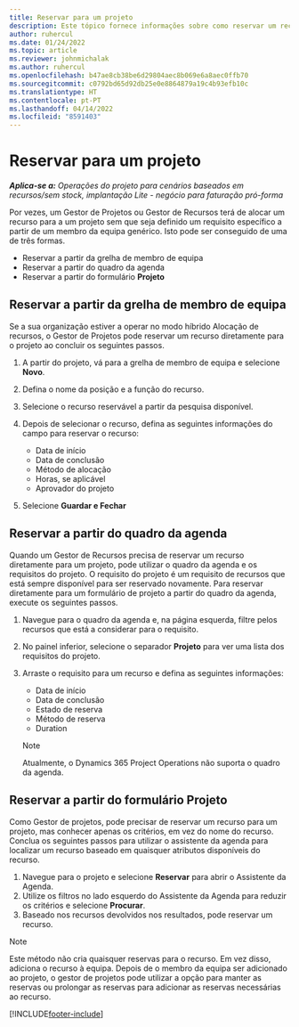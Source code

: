 ```yaml
---
title: Reservar para um projeto
description: Este tópico fornece informações sobre como reservar um recurso para um projeto.
author: ruhercul
ms.date: 01/24/2022
ms.topic: article
ms.reviewer: johnmichalak
ms.author: ruhercul
ms.openlocfilehash: b47ae8cb38be6d29804aec8b069e6a8aec0ffb70
ms.sourcegitcommit: c0792bd65d92db25e0e8864879a19c4b93efb10c
ms.translationtype: HT
ms.contentlocale: pt-PT
ms.lasthandoff: 04/14/2022
ms.locfileid: "8591403"
---
```

# <a name="book-to-a-project"></a>Reservar para um projeto

_**Aplica-se a:** Operações do projeto para cenários baseados em recursos/sem stock, implantação Lite - negócio para faturação pró-forma_

Por vezes, um Gestor de Projetos ou Gestor de Recursos terá de alocar um recurso para a um projeto sem que seja definido um requisito específico a partir de um membro da equipa genérico. Isto pode ser conseguido de uma de três formas.

- Reservar a partir da grelha de membro de equipa
- Reservar a partir do quadro da agenda
- Reservar a partir do formulário **Projeto**

## <a name="book-from-the-team-member-grid"></a>Reservar a partir da grelha de membro de equipa

Se a sua organização estiver a operar no modo híbrido Alocação de recursos, o Gestor de Projetos pode reservar um recurso diretamente para o projeto ao concluir os seguintes passos.

1. A partir do projeto, vá para a grelha de membro de equipa e selecione **Novo**.
2. Defina o nome da posição e a função do recurso.
3. Selecione o recurso reservável a partir da pesquisa disponível.
4. Depois de selecionar o recurso, defina as seguintes informações do campo para reservar o recurso:

    - Data de início
    - Data de conclusão
    - Método de alocação
    - Horas, se aplicável
    - Aprovador do projeto

6. Selecione **Guardar e Fechar**

## <a name="book-from-the-schedule-board"></a>Reservar a partir do quadro da agenda

Quando um Gestor de Recursos precisa de reservar um recurso diretamente para um projeto, pode utilizar o quadro da agenda e os requisitos do projeto. O requisito do projeto é um requisito de recursos que está sempre disponível para ser reservado novamente. Para reservar diretamente para um formulário de projeto a partir do quadro da agenda, execute os seguintes passos.

1. Navegue para o quadro da agenda e, na página esquerda, filtre pelos recursos que está a considerar para o requisito.
2. No painel inferior, selecione o separador **Projeto** para ver uma lista dos requisitos do projeto.
3. Arraste o requisito para um recurso e defina as seguintes informações:

    - Data de início
    - Data de conclusão
    - Estado de reserva
    - Método de reserva
    - Duration
   
   > [!NOTE]
   > Atualmente, o Dynamics 365 Project Operations não suporta o quadro da agenda.   

## <a name="book-from-the-project-form"></a>Reservar a partir do formulário Projeto

Como Gestor de projetos, pode precisar de reservar um recurso para um projeto, mas conhecer apenas os critérios, em vez do nome do recurso. Conclua os seguintes passos para utilizar o assistente da agenda para localizar um recurso baseado em quaisquer atributos disponíveis do recurso. 

1. Navegue para o projeto e selecione **Reservar** para abrir o Assistente da Agenda.
2. Utilize os filtros no lado esquerdo do Assistente da Agenda para reduzir os critérios e selecione **Procurar**.
3. Baseado nos recursos devolvidos nos resultados, pode reservar um recurso.

> [!NOTE]
> Este método não cria quaisquer reservas para o recurso. Em vez disso, adiciona o recurso à equipa. Depois de o membro da equipa ser adicionado ao projeto, o gestor de projetos pode utilizar a opção para manter as reservas ou prolongar as reservas para adicionar as reservas necessárias ao recurso.


[!INCLUDE[footer-include](../includes/footer-banner.md)]
